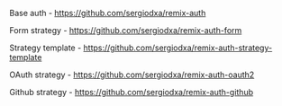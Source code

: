 Base auth - https://github.com/sergiodxa/remix-auth

Form strategy - https://github.com/sergiodxa/remix-auth-form

Strategy template - https://github.com/sergiodxa/remix-auth-strategy-template

OAuth strategy - https://github.com/sergiodxa/remix-auth-oauth2

Github strategy - https://github.com/sergiodxa/remix-auth-github
